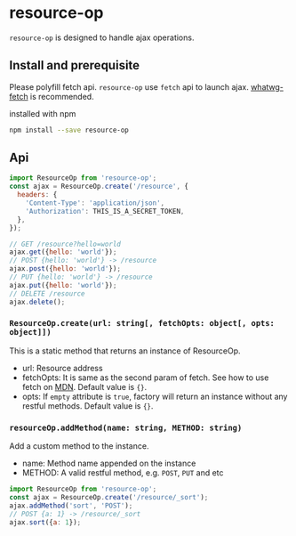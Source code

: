 # resource-op

`resource-op` is designed to handle ajax operations.

## Install and prerequisite

Please polyfill fetch api. `resource-op` use `fetch` api to launch ajax. [whatwg-fetch](https://github.com/github/fetch) is recommended.

installed with npm
```bash
npm install --save resource-op
```

## Api

```js
import ResourceOp from 'resource-op';
const ajax = ResourceOp.create('/resource', {
  headers: {
    'Content-Type': 'application/json',
    'Authorization': THIS_IS_A_SECRET_TOKEN,
  },
});

// GET /resource?hello=world
ajax.get({hello: 'world'});
// POST {hello: 'world'} -> /resource
ajax.post({hello: 'world'});
// PUT {hello: 'world'} -> /resource
ajax.put({hello: 'world'});
// DELETE /resource
ajax.delete();
```

### `ResourceOp.create(url: string[, fetchOpts: object[, opts: object]])`

This is a static method that returns an instance of ResourceOp.

* url: Resource address
* fetchOpts: It is same as the second param of fetch. See how to use fetch on [MDN](https://developer.mozilla.org/en-US/docs/Web/API/GlobalFetch/fetch). Default value is `{}`.
* opts: If `empty` attribute is `true`, factory will return an instance without any restful methods. Default value is `{}`.

### `resourceOp.addMethod(name: string, METHOD: string)`

Add a custom method to the instance.

* name: Method name appended on the instance
* METHOD: A valid restful method, e.g. `POST`, `PUT` and etc

```js
import ResourceOp from 'resource-op';
const ajax = ResourceOp.create('/resource/_sort');
ajax.addMethod('sort', 'POST');
// POST {a: 1} -> /resource/_sort
ajax.sort({a: 1});
```
